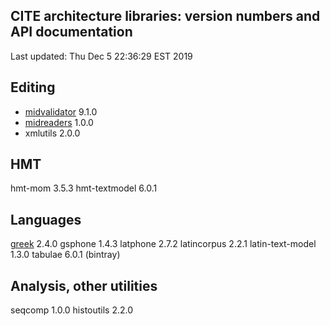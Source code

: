 ## CITE architecture libraries: version numbers and API documentation

Last updated: Thu Dec  5 22:36:29 EST 2019


## Editing

- [midvalidator](projectvalidator/api/edu/holycross/shot/mid/validator/index.html) 9.1.0
- [midreaders](markupreaders/api/edu/holycross/shot/mid/markupreaders) 1.0.0
- xmlutils 2.0.0

## HMT

hmt-mom 3.5.3
hmt-textmodel 6.0.1

## Languages

[greek](greek/api/edu/holycross/shot/greek) 2.4.0
gsphone 1.4.3
latphone 2.7.2
latincorpus 2.2.1
latin-text-model 1.3.0
tabulae 6.0.1 (bintray)

## Analysis, other utilities

seqcomp 1.0.0
histoutils 2.2.0

